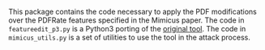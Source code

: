 This package contains the code necessary to apply the PDF modifications over the PDFRate features specified in the Mimicus paper.
The code in `featureedit_p3.py` is a Python3 porting of the [original tool](https://github.com/srndic/mimicus/blob/master/mimicus/tools/featureedit.py).
The code in `mimicus_utils.py` is a set of utilities to use the tool in the attack process.